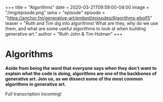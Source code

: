 +++
title = "Algorithms"
date = 2020-03-21T09:59:00-04:00
image = "/img/episode.png"
iama = "episode"
episode = "https://anchor.fm/generative-art/embed/episodes/Algorithms-ebolf5"
teaser = "Ruth and Tim dig into algorithms! What are they, why do we use them, and what are some useful algorithms to look at when building generative art."
author = "Ruth John & Tim Holman"
+++

# Algorithms

**Aside from being the word that everyone says when they don't want to explain what the code is doing, algorithms are one of the backbones of generative art. Join us, as we dissect some of the most common algorithms in generative art.**

Full transcription incoming!



